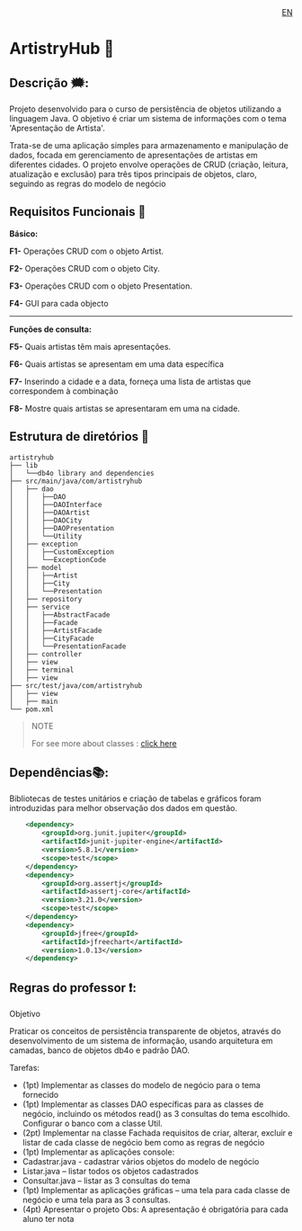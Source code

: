 

<div align="end">
<a href="./index.md">EN</a>
</div>


# ArtistryHub 🎉


## Descrição 🗯:

Projeto desenvolvido para o curso de persistência de objetos utilizando a linguagem Java. O objetivo é criar um sistema de informações com o tema 'Apresentação de Artista'.

Trata-se de uma aplicação simples para armazenamento e manipulação de dados, focada em gerenciamento de apresentações de artistas em diferentes cidades. O projeto envolve operações de CRUD (criação, leitura, atualização e exclusão) para três tipos principais de objetos, claro, seguindo as regras do modelo de negócio

## Requisitos Funcionais 📝

**Básico:** 

**F1-** Operações CRUD com o objeto Artist.

**F2-** Operações CRUD com o objeto City.

**F3-** Operações CRUD com o objeto Presentation.

**F4-** GUI para cada objecto

<hr> 

**Funções de consulta:** 

**F5-** Quais artistas têm mais apresentações.

**F6-** Quais artistas se apresentam em uma data específica 

**F7-** Inserindo a cidade e a data, forneça uma lista de artistas que correspondem à combinação 

**F8-** Mostre quais artistas se apresentaram em uma na cidade.

## Estrutura de diretórios 📂

    artistryhub
    ├── lib
    │   └──db4o library and dependencies
    ├── src/main/java/com/artistryhub     
    │   ├── dao
    │   │   ├──DAO
    │   │   ├──DAOInterface
    │   │   ├──DAOArtist
    │   │   ├──DAOCity
    │   │   ├──DAOPresentation
    │   │   └──Utility
    │   ├── exception  
    │   │   ├──CustomException
    │   │   └──ExceptionCode
    │   ├── model
    │   │   ├──Artist
    │   │   ├──City
    │   │   └──Presentation
    │   ├── repository
    │   ├── service
    │   │   ├──AbstractFacade
    │   │   ├──Facade
    │   │   ├──ArtistFacade
    │   │   ├──CityFacade
    │   │   └──PresentationFacade
    │   ├── controller
    │   ├── view
    │   ├── terminal
    │   ├── view
    ├── src/test/java/com/artistryhub 
    │   ├── view
    │   ├── main   
    └── pom.xml

> NOTE
>
> For see more about classes : <a href="./classes">click here</a>

## Dependências📚:

Bibliotecas de testes unitários e criação de tabelas e gráficos foram introduzidas para melhor observação dos dados em questão.
```xml
	<dependency>
		<groupId>org.junit.jupiter</groupId>
		<artifactId>junit-jupiter-engine</artifactId>
	    <version>5.8.1</version>
	    <scope>test</scope>
	</dependency>
	<dependency>
        <groupId>org.assertj</groupId>
		<artifactId>assertj-core</artifactId>
		<version>3.21.0</version>
		<scope>test</scope>
	</dependency>
	<dependency>
		<groupId>jfree</groupId>
		<artifactId>jfreechart</artifactId>
	    <version>1.0.13</version>
	</dependency>
```

 ## Regras do professor ❗:


Objetivo

Praticar os conceitos de persistência transparente de objetos, através do
desenvolvimento de um sistema de informação, usando arquitetura em camadas, banco
de objetos db4o e padrão DAO.

Tarefas:
- (1pt) Implementar as classes do modelo de negócio para o tema fornecido
- (1pt) Implementar as classes DAO específicas para as classes de negócio,
incluindo os métodos read() as 3 consultas do tema escolhido. Configurar o
banco com a classe Util.
- (2pt) Implementar na classe Fachada requisitos de criar, alterar, excluir e listar
de cada classe de negócio bem como as regras de negócio
- (1pt) Implementar as aplicações console:
- Cadastrar.java - cadastrar vários objetos do modelo de negócio
- Listar.java – listar todos os objetos cadastrados
- Consultar.java – listar as 3 consultas do tema
- (1pt) Implementar as aplicações gráficas – uma tela para cada classe de negócio
e uma tela para as 3 consultas.
- (4pt) Apresentar o projeto
Obs: A apresentação é obrigatória para cada aluno ter nota